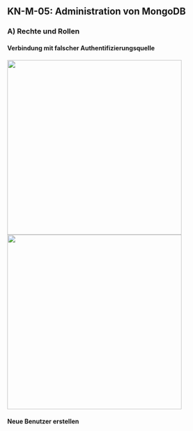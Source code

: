 ## KN-M-05: Administration von MongoDB
 
### A) Rechte und Rollen

#### Verbindung mit falscher Authentifizierungsquelle

<img width="400" src="https://github.com/user-attachments/assets/df2cb49b-d7d1-4099-8699-d80dd6831cda">

<img width="400" src="https://github.com/user-attachments/assets/ed86c1f7-ac3f-48f4-8f6c-5943d3682ab9">

#### Neue Benutzer erstellen 

